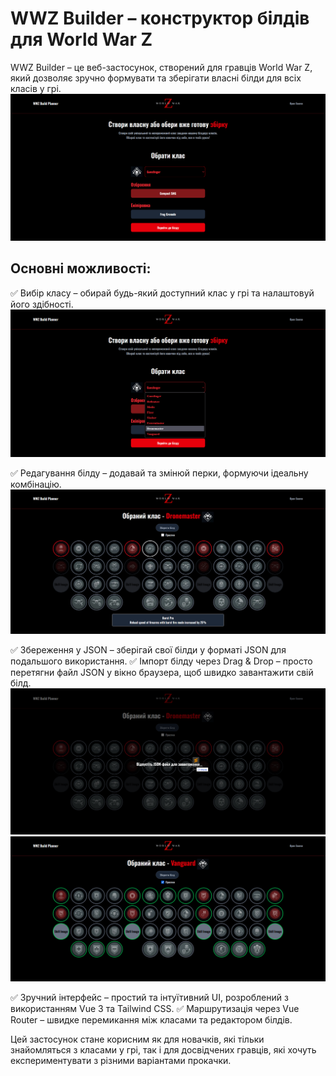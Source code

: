 # WWZ Builder – конструктор білдів для World War Z
WWZ Builder – це веб-застосунок, створений для гравців World War Z, який дозволяє зручно формувати та зберігати власні білди для всіх класів у грі.
![](https://github.com/kwkscream/WWZ-builder/blob/master/public/Screenshots/mainPage.png)

## Основні можливості:
✅ Вибір класу – обирай будь-який доступний клас у грі та налаштовуй його здібності.
![](https://github.com/kwkscream/WWZ-builder/blob/master/public/Screenshots/choose.png)

✅ Редагування білду – додавай та змінюй перки, формуючи ідеальну комбінацію.
![](https://github.com/kwkscream/WWZ-builder/blob/master/public/Screenshots/present.png)

✅ Збереження у JSON – зберігай свої білди у форматі JSON для подальшого використання.
✅ Імпорт білду через Drag & Drop – просто перетягни файл JSON у вікно браузера, щоб швидко завантажити свій білд.
![](https://github.com/kwkscream/WWZ-builder/blob/master/public/Screenshots/jsonPresent.png)
![](https://github.com/kwkscream/WWZ-builder/blob/master/public/Screenshots/afterJsonImport.png)


✅ Зручний інтерфейс – простий та інтуїтивний UI, розроблений з використанням Vue 3 та Tailwind CSS.
✅ Маршрутизація через Vue Router – швидке перемикання між класами та редактором білдів.

Цей застосунок стане корисним як для новачків, які тільки знайомляться з класами у грі, так і для досвідчених гравців, які хочуть експериментувати з різними варіантами прокачки.

